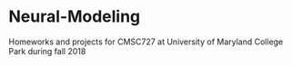 # Neural-Modeling
Homeworks and projects for CMSC727 at University of Maryland College Park during fall 2018
